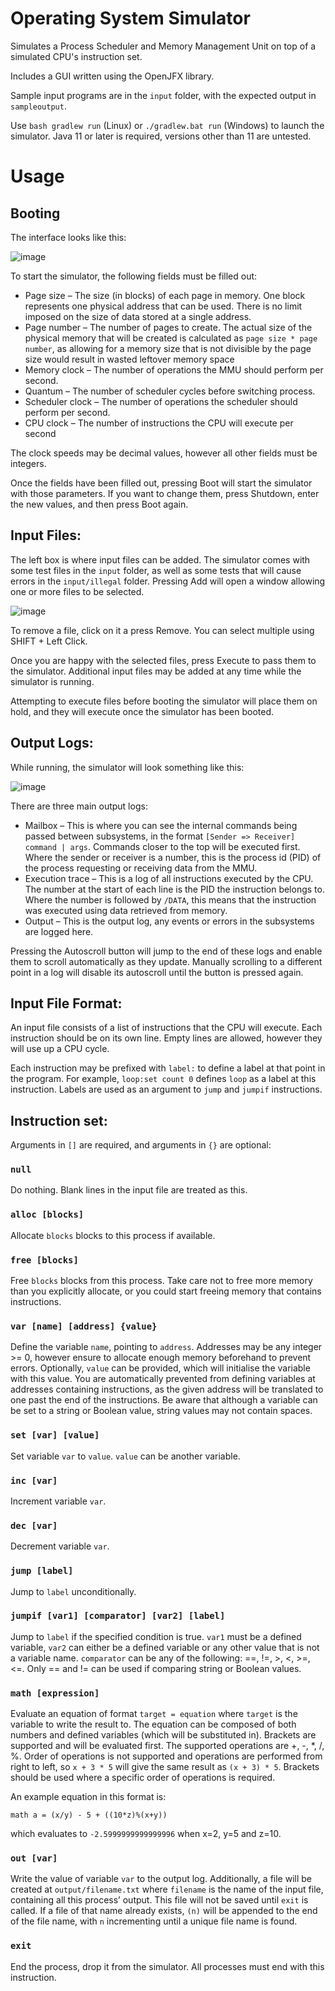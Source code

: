 # Operating System Simulator
Simulates a Process Scheduler and Memory Management Unit on top of a simulated CPU's instruction set.

Includes a GUI written using the OpenJFX library.

Sample input programs are in the `input` folder, with the expected output in <code>sampleoutput</code>.

Use `bash gradlew run` (Linux) or `./gradlew.bat run` (Windows) to launch the simulator. Java 11 or later is required, versions other than 11 are untested.

# Usage
## Booting
The interface looks like this:

![image](https://user-images.githubusercontent.com/20211754/117718535-1b0dbb80-b1d4-11eb-97b7-19404983f280.png)

To start the simulator, the following fields must be filled out:
- Page size – The size (in blocks) of each page in memory. One block represents one physical address that can be used. There is no limit imposed on the size of data stored at a single address.
- Page number – The number of pages to create. The actual size of the physical memory that will be created is calculated as `page size * page number`, as allowing for a memory size that is not divisible by the page size would result in wasted leftover memory space
- Memory clock – The number of operations the MMU should perform per second.
- Quantum – The number of scheduler cycles before switching process.
- Scheduler clock – The number of operations the scheduler should perform per second.
- CPU clock – The number of instructions the CPU will execute per second

The clock speeds may be decimal values, however all other fields must be integers.

Once the fields have been filled out, pressing Boot will start the simulator with those parameters. If you want to change them, press Shutdown, enter the new values, and then press Boot again.

## Input Files:
The left box is where input files can be added. The simulator comes with some test files in the `input` folder, as well as some tests that will cause errors in the `input/illegal` folder. Pressing Add will open a window allowing one or more files to be selected.

![image](https://user-images.githubusercontent.com/20211754/117718724-5b6d3980-b1d4-11eb-8cba-6bd8f7418acc.png)

To remove a file, click on it a press Remove. You can select multiple using SHIFT + Left Click.

Once you are happy with the selected files, press Execute to pass them to the simulator. Additional input files may be added at any time while the simulator is running.

Attempting to execute files before booting the simulator will place them on hold, and they will execute once the simulator has been booted.

## Output Logs:
While running, the simulator will look something like this:

![image](https://user-images.githubusercontent.com/20211754/117718766-6f18a000-b1d4-11eb-9d42-00fa8e9192e1.png)

There are three main output logs:
- Mailbox – This is where you can see the internal commands being passed between subsystems, in the format `[Sender => Receiver] command | args`. Commands closer to the top will be executed first. Where the sender or receiver is a number, this is the process id (PID) of the process requesting or receiving data from the MMU.
- Execution trace – This is a log of all instructions executed by the CPU. The number at the start of each line is the PID the instruction belongs to. Where the number is followed by `/DATA`, this means that the instruction was executed using data retrieved from memory.
- Output – This is the output log, any events or errors in the subsystems are logged here.

Pressing the Autoscroll button will jump to the end of these logs and enable them to scroll automatically as they update. Manually scrolling to a different point in a log will disable its autoscroll until the button is pressed again.

## Input File Format:
An input file consists of a list of instructions that the CPU will execute. Each instruction should be on its own line. Empty lines are allowed, however they will use up a CPU cycle.

Each instruction may be prefixed with `label:` to define a label at that point in the program. For example, `loop:set count 0` defines `loop` as a label at this instruction. Labels are used as an argument to `jump` and `jumpif` instructions.

## Instruction set:
Arguments in `[]` are required, and arguments in `{}` are optional:

### `null`
Do nothing. Blank lines in the input file are treated as this.

### `alloc [blocks]`
Allocate `blocks` blocks to this process if available.

### `free [blocks]`
Free `blocks` blocks from this process. Take care not to free more memory than you explicitly allocate, or you could start freeing memory that contains instructions.

### `var [name] [address] {value}`
Define the variable `name`, pointing to `address`. Addresses may be any integer >= 0, however ensure to allocate enough memory beforehand to prevent errors. Optionally, `value` can be provided, which will initialise the variable with this value. You are automatically prevented from defining variables at addresses containing instructions, as the given address will be translated to one past the end of the instructions. Be aware that although a variable can be set to a string or Boolean value, string values may not contain spaces.

### `set [var] [value]`
Set variable `var` to `value`. `value` can be another variable.

### `inc [var]`
Increment variable `var`.

### `dec [var]`
Decrement variable `var`.

### `jump [label]`
Jump to `label` unconditionally.

### `jumpif [var1] [comparator] [var2] [label]`
Jump to `label` if the specified condition is true. `var1` must be a defined variable, `var2` can either be a defined variable or any other value that is not a variable name. `comparator` can be any of the following: ==, !=, >, <, >=, <=. Only == and != can be used if comparing string or Boolean values.

### `math [expression]`
Evaluate an equation of format `target = equation` where `target` is the variable to write the result to. The equation can be composed of both numbers and defined variables (which will be substituted in). Brackets are supported and will be evaluated first. The supported operations are +, -, *, /, %. Order of operations is not supported and operations are performed from right to left, so `x + 3 * 5` will give the same result as `(x + 3) * 5`. Brackets should be used where a specific order of operations is required. 

An example equation in this format is:

`math a = (x/y) - 5 + ((10*z)%(x+y))`

which evaluates to `-2.5999999999999996` when x=2, y=5 and z=10.

### `out [var]`
Write the value of variable `var` to the output log. Additionally, a file will be created at `output/filename.txt` where `filename` is the name of the input file, containing all this process’ output. This file will not be saved until `exit` is called. If a file of that name already exists, `(n)` will be appended to the end of the file name, with `n` incrementing until a unique file name is found.

### `exit`
End the process, drop it from the simulator. All processes must end with this instruction.
